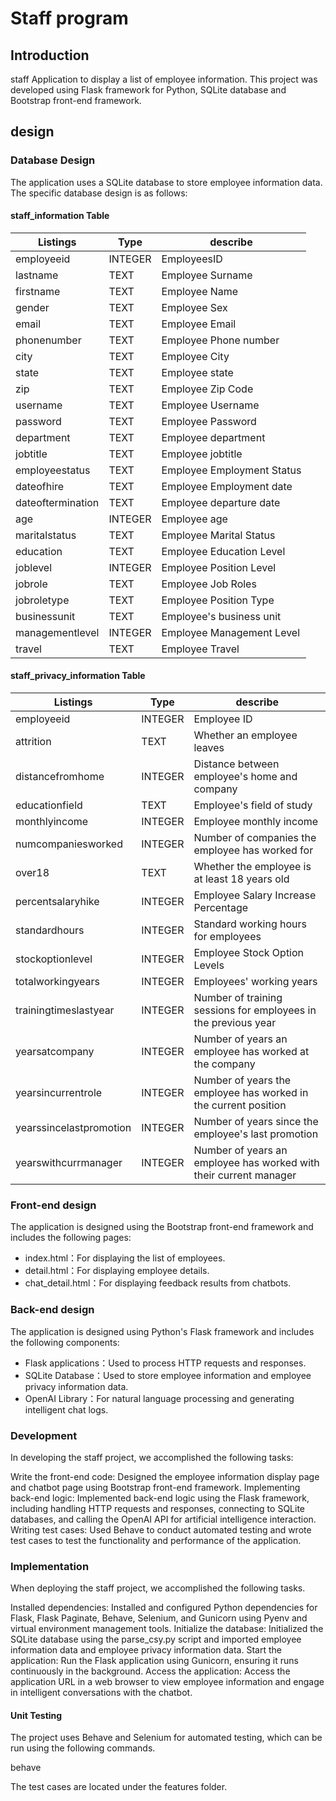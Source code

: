 # Staff program

## Introduction

staff Application to display a list of employee information. This project was developed using Flask framework for Python, SQLite database and Bootstrap front-end framework.

## design

### Database Design

The application uses a SQLite database to store employee information data. The specific database design is as follows:

#### staff_information Table

| Listings               | Type     | describe                 |
| ------------------| --------|----------------------|
| employeeid         | INTEGER | EmployeesID               |
| lastname           | TEXT    | Employee Surname             |
| firstname          | TEXT    | Employee Name             |
| gender             | TEXT    | Employee Sex             |
| email              | TEXT    | Employee Email             |
| phonenumber        | TEXT    | Employee Phone number         |
| city               | TEXT    | Employee City             |
| state              | TEXT    | Employee state               |
| zip                | TEXT    | Employee Zip Code             |
| username           | TEXT    | Employee Username           |
| password           | TEXT    | Employee Password             |
| department         | TEXT    | Employee department         |
| jobtitle           | TEXT    | Employee jobtitle             |
| employeestatus     | TEXT    | Employee Employment Status         |
| dateofhire         | TEXT    | Employee Employment date         |
| dateoftermination  | TEXT    | Employee departure date         |
| age                | INTEGER | Employee age             |
| maritalstatus      | TEXT    | Employee Marital Status         |
| education          | TEXT    | Employee Education Level         |
| joblevel           | INTEGER | Employee Position Level         |
| jobrole            | TEXT    | Employee Job Roles         |
| jobroletype        | TEXT    | Employee Position Type         |
| businessunit       | TEXT    | Employee's business unit     |
| managementlevel    | INTEGER | Employee Management Level         |
| travel             | TEXT    | Employee Travel         |

#### staff_privacy_information Table

| Listings                        | Type     | describe                 |
| ---------------------------| --------|----------------------|
| employeeid                  | INTEGER | Employee ID               |
| attrition                   | TEXT    | Whether an employee leaves         |
| distancefromhome            | INTEGER | Distance between employee's home and company     |
| educationfield              | TEXT    | Employee's field of study         |
| monthlyincome               | INTEGER | Employee monthly income           |
| numcompaniesworked          | INTEGER | Number of companies the employee has worked for |
| over18                      | TEXT    | Whether the employee is at least 18 years old     |
| percentsalaryhike           | INTEGER | Employee Salary Increase Percentage   |
| standardhours               | INTEGER | Standard working hours for employees         |
| stockoptionlevel            | INTEGER | Employee Stock Option Levels     |
| totalworkingyears           | INTEGER | Employees' working years         |
| trainingtimeslastyear       | INTEGER | Number of training sessions for employees in the previous year |
| yearsatcompany              | INTEGER | Number of years an employee has worked at the company   |
| yearsincurrentrole          | INTEGER | Number of years the employee has worked in the current position |
| yearssincelastpromotion     | INTEGER | Number of years since the employee's last promotion |
| yearswithcurrmanager        | INTEGER | Number of years an employee has worked with their current manager |

### Front-end design

The application is designed using the Bootstrap front-end framework and includes the following pages:

- index.html：For displaying the list of employees.
- detail.html：For displaying employee details.
- chat_detail.html：For displaying feedback results from chatbots.

### Back-end design

The application is designed using Python's Flask framework and includes the following components:

- Flask applications：Used to process HTTP requests and responses.
- SQLite Database：Used to store employee information and employee privacy information data.
- OpenAI Library：For natural language processing and generating intelligent chat logs.

### Development

In developing the staff project, we accomplished the following tasks:

Write the front-end code: Designed the employee information display page and chatbot page using Bootstrap front-end framework.
Implementing back-end logic: Implemented back-end logic using the Flask framework, including handling HTTP requests and responses, connecting to SQLite databases, and calling the OpenAI API for artificial intelligence interaction.
Writing test cases: Used Behave to conduct automated testing and wrote test cases to test the functionality and performance of the application.
### Implementation
When deploying the staff project, we accomplished the following tasks.

Installed dependencies: Installed and configured Python dependencies for Flask, Flask Paginate, Behave, Selenium, and Gunicorn using Pyenv and virtual environment management tools.
Initialize the database: Initialized the SQLite database using the parse_csy.py script and imported employee information data and employee privacy information data.
Start the application: Run the Flask application using Gunicorn, ensuring it runs continuously in the background.
Access the application: Access the application URL in a web browser to view employee information and engage in intelligent conversations with the chatbot.

#### Unit Testing
The project uses Behave and Selenium for automated testing, which can be run using the following commands.

behave

The test cases are located under the features folder.
